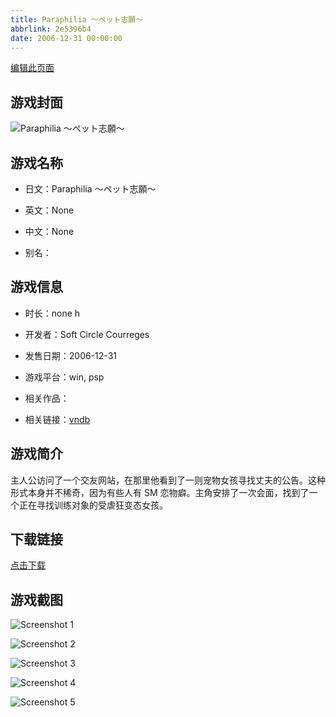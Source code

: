 ```yaml
---
title: Paraphilia ～ペット志願～
abbrlink: 2e5396b4
date: 2006-12-31 00:00:00
---
```

[编辑此页面](https://github.com/ACG-3/ADV3-source/blob/main/source/_posts/Paraphilia%20%EF%BD%9E%E3%83%9A%E3%83%83%E3%83%88%E5%BF%97%E9%A1%98%EF%BD%9E.md)

## 游戏封面

![Paraphilia ～ペット志願～](https://pan.timero.xyz/d/onedrive/img_lib_001/Paraphilia%20%EF%BD%9E%E3%83%9A%E3%83%83%E3%83%88%E5%BF%97%E9%A1%98%EF%BD%9E_cover.avif)


## 游戏名称

- 日文：Paraphilia ～ペット志願～
- 英文：None
- 中文：None

- 别名：


## 游戏信息

- 时长：none h
- 开发者：Soft Circle Courreges
- 发售日期：2006-12-31
- 游戏平台：win, psp
- 相关作品：

- 相关链接：[vndb](https://vndb.org/v8194)


## 游戏简介

主人公访问了一个交友网站，在那里他看到了一则宠物女孩寻找丈夫的公告。这种形式本身并不稀奇，因为有些人有 SM 恋物癖。主角安排了一次会面，找到了一个正在寻找训练对象的受虐狂变态女孩。




## 下载链接

[点击下载](https://pan.timero.xyz/onedrive/adv_lib_001/Paraphilia%20%EF%BD%9E%E3%83%9A%E3%83%83%E3%83%88%E5%BF%97%E9%A1%98%EF%BD%9E)


## 游戏截图


![Screenshot 1](https://pan.timero.xyz/d/onedrive/img_lib_001/Paraphilia%20%EF%BD%9E%E3%83%9A%E3%83%83%E3%83%88%E5%BF%97%E9%A1%98%EF%BD%9E_Screenshot_1.avif)

![Screenshot 2](https://pan.timero.xyz/d/onedrive/img_lib_001/Paraphilia%20%EF%BD%9E%E3%83%9A%E3%83%83%E3%83%88%E5%BF%97%E9%A1%98%EF%BD%9E_Screenshot_2.avif)

![Screenshot 3](https://pan.timero.xyz/d/onedrive/img_lib_001/Paraphilia%20%EF%BD%9E%E3%83%9A%E3%83%83%E3%83%88%E5%BF%97%E9%A1%98%EF%BD%9E_Screenshot_3.avif)

![Screenshot 4](https://pan.timero.xyz/d/onedrive/img_lib_001/Paraphilia%20%EF%BD%9E%E3%83%9A%E3%83%83%E3%83%88%E5%BF%97%E9%A1%98%EF%BD%9E_Screenshot_4.avif)

![Screenshot 5](https://pan.timero.xyz/d/onedrive/img_lib_001/Paraphilia%20%EF%BD%9E%E3%83%9A%E3%83%83%E3%83%88%E5%BF%97%E9%A1%98%EF%BD%9E_Screenshot_5.avif)

